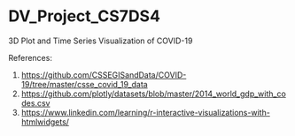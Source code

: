 # DV_Project_CS7DS4
 3D Plot and Time Series Visualization of COVID-19

References:
1. https://github.com/CSSEGISandData/COVID-19/tree/master/csse_covid_19_data
2. https://github.com/plotly/datasets/blob/master/2014_world_gdp_with_codes.csv
3. https://www.linkedin.com/learning/r-interactive-visualizations-with-htmlwidgets/
